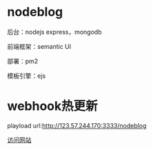 # nodeblog
后台：nodejs express，mongodb

前端框架：semantic UI

部署：pm2

模板引擎：ejs

# webhook热更新 
playload url:http://123.57.244.170:3333/nodeblog

[访问网站](http://123.57.244.170:3000)